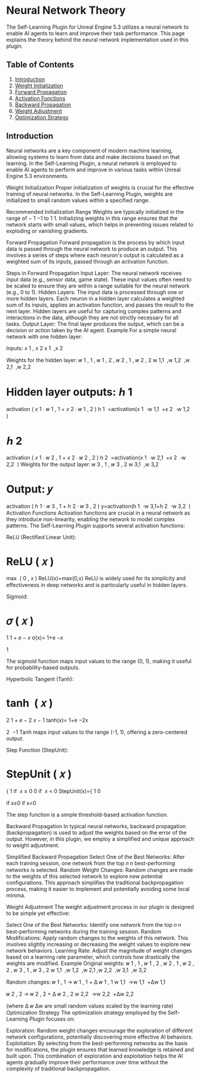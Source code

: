# **Neural Network Theory**
The Self-Learning Plugin for Unreal Engine 5.3 utilizes a neural network to enable AI agents to learn and improve their task performance. This page explains the theory behind the neural network implementation used in this plugin.

## **Table of Contents**
1. [Introduction](#introduction)
2. [Weight Initialization](#weightinitialization)
3. [Forward Propagation](#forwardpropagation)
4. [Activation Functions](#activationfunctions)
5. [Backward Propagation](#backwardpropagation)
6. [Weight Adjustment](#weightadjustment)
7. [Optimization Strategy](#optimizationstrategy)
   
## **Introduction**
Neural networks are a key component of modern machine learning, allowing systems to learn from data and make decisions based on that learning. In the Self-Learning Plugin, a neural network is employed to enable AI agents to perform and improve in various tasks within Unreal Engine 5.3 environments.

Weight Initialization
Proper initialization of weights is crucial for the effective training of neural networks. In the Self-Learning Plugin, weights are initialized to small random values within a specified range.

Recommended Initialization Range
Weights are typically initialized in the range of 
−
1
−1 to 
1
1.
Initializing weights in this range ensures that the network starts with small values, which helps in preventing issues related to exploding or vanishing gradients.

Forward Propagation
Forward propagation is the process by which input data is passed through the neural network to produce an output. This involves a series of steps where each neuron's output is calculated as a weighted sum of its inputs, passed through an activation function.

Steps in Forward Propagation
Input Layer: The neural network receives input data (e.g., sensor data, game state). These input values often need to be scaled to ensure they are within a range suitable for the neural network (e.g., 0 to 1).
Hidden Layers: The input data is processed through one or more hidden layers. Each neuron in a hidden layer calculates a weighted sum of its inputs, applies an activation function, and passes the result to the next layer. Hidden layers are useful for capturing complex patterns and interactions in the data, although they are not strictly necessary for all tasks.
Output Layer: The final layer produces the output, which can be a decision or action taken by the AI agent.
Example
For a simple neural network with one hidden layer:

Inputs: 
𝑥
1
,
𝑥
2
x 
1
​
 ,x 
2
​
 
Weights for the hidden layer: 
𝑤
1
,
1
,
𝑤
1
,
2
,
𝑤
2
,
1
,
𝑤
2
,
2
w 
1,1
​
 ,w 
1,2
​
 ,w 
2,1
​
 ,w 
2,2
​
 
Hidden layer outputs:
ℎ
1
=
activation
(
𝑥
1
⋅
𝑤
1
,
1
+
𝑥
2
⋅
𝑤
1
,
2
)
h 
1
​
 =activation(x 
1
​
 ⋅w 
1,1
​
 +x 
2
​
 ⋅w 
1,2
​
 )

ℎ
2
=
activation
(
𝑥
1
⋅
𝑤
2
,
1
+
𝑥
2
⋅
𝑤
2
,
2
)
h 
2
​
 =activation(x 
1
​
 ⋅w 
2,1
​
 +x 
2
​
 ⋅w 
2,2
​
 )
Weights for the output layer: 
𝑤
3
,
1
,
𝑤
3
,
2
w 
3,1
​
 ,w 
3,2
​
 
Output:
𝑦
=
activation
(
ℎ
1
⋅
𝑤
3
,
1
+
ℎ
2
⋅
𝑤
3
,
2
)
y=activation(h 
1
​
 ⋅w 
3,1
​
 +h 
2
​
 ⋅w 
3,2
​
 )
Activation Functions
Activation functions are crucial in a neural network as they introduce non-linearity, enabling the network to model complex patterns. The Self-Learning Plugin supports several activation functions:

ReLU (Rectified Linear Unit):

ReLU
(
𝑥
)
=
max
⁡
(
0
,
𝑥
)
ReLU(x)=max(0,x)
ReLU is widely used for its simplicity and effectiveness in deep networks and is particularly useful in hidden layers.

Sigmoid:

𝜎
(
𝑥
)
=
1
1
+
𝑒
−
𝑥
σ(x)= 
1+e 
−x
 
1
​
 
The sigmoid function maps input values to the range (0, 1), making it useful for probability-based outputs.

Hyperbolic Tangent (Tanh):

tanh
⁡
(
𝑥
)
=
2
1
+
𝑒
−
2
𝑥
−
1
tanh(x)= 
1+e 
−2x
 
2
​
 −1
Tanh maps input values to the range (-1, 1), offering a zero-centered output.

Step Function (StepUnit):

StepUnit
(
𝑥
)
=
{
1
if 
𝑥
≥
0
0
if 
𝑥
<
0
StepUnit(x)={ 
1
0
​
  
if x≥0
if x<0
​
 
The step function is a simple threshold-based activation function.

Backward Propagation
In typical neural networks, backward propagation (backpropagation) is used to adjust the weights based on the error of the output. However, in this plugin, we employ a simplified and unique approach to weight adjustment.

Simplified Backward Propagation
Select One of the Best Networks: After each training session, one network from the top 
𝑛
n best-performing networks is selected.
Random Weight Changes: Random changes are made to the weights of this selected network to explore new potential configurations.
This approach simplifies the traditional backpropagation process, making it easier to implement and potentially avoiding some local minima.

Weight Adjustment
The weight adjustment process in our plugin is designed to be simple yet effective:

Select One of the Best Networks: Identify one network from the top 
𝑛
n best-performing networks during the training session.
Random Modifications: Apply random changes to the weights of this network. This involves slightly increasing or decreasing the weight values to explore new network behaviors.
Learning Rate: Adjust the magnitude of weight changes based on a learning rate parameter, which controls how drastically the weights are modified.
Example
Original weights: 
𝑤
1
,
1
,
𝑤
1
,
2
,
𝑤
2
,
1
,
𝑤
2
,
2
,
𝑤
3
,
1
,
𝑤
3
,
2
w 
1,1
​
 ,w 
1,2
​
 ,w 
2,1
​
 ,w 
2,2
​
 ,w 
3,1
​
 ,w 
3,2
​
 
Random changes:
𝑤
1
,
1
→
𝑤
1
,
1
+
Δ
𝑤
1
,
1
w 
1,1
​
 →w 
1,1
​
 +Δw 
1,1
​
 

𝑤
2
,
2
→
𝑤
2
,
2
+
Δ
𝑤
2
,
2
w 
2,2
​
 →w 
2,2
​
 +Δw 
2,2
​
 

(where 
Δ
𝑤
Δw are small random values scaled by the learning rate)
Optimization Strategy
The optimization strategy employed by the Self-Learning Plugin focuses on:

Exploration: Random weight changes encourage the exploration of different network configurations, potentially discovering more effective AI behaviors.
Exploitation: By selecting from the best-performing networks as the basis for modifications, the plugin ensures that learned knowledge is retained and built upon.
This combination of exploration and exploitation helps the AI agents gradually improve their performance over time without the complexity of traditional backpropagation.
